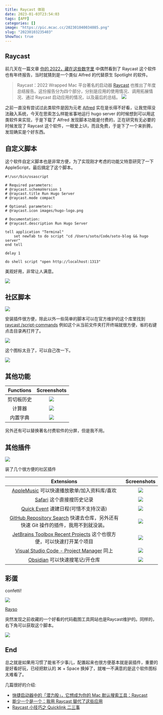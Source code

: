 ```yaml
---
title: Raycast 体验
date: 2023-01-03T23:54:03
tags: [APP]
categories: []
image: "https://pic.mcac.cc/202301040034085.png"
slug: "20230103235403"
ShowToc: true
---
```


## Raycast

前几天在一篇文章 [你的 2022，藏在这些数字里](https://sspai.com/post/77519) 中偶然看到了 Raycast 这个软件也有年终报告，当时就猜到是一个类似 Alfred 的代替原生 Spotlight 的软件。

> Raycast：2022 Wrapped
> Mac 平台著名的启动器 [Raycast](https://sspai.com/link?target=https%3A%2F%2Fwww.raycast.com%2F) 也推出了年度总结报告。这份报告分为四个部分，分别是应用的使用情况、调用拓展情况、通过 Raycast 启动应用的情况，以及最后的总结。
> ![](https://cdn.sspai.com/2022/12/29/ec9a0b96ca3e8d732a6bd0d0caa3b248.jpg?imageView2/2/w/1120/q/90/interlace/1/ignore-error/1)

之前一直没有尝试过此类软件是因为元老 [Alfred](https://www.alfredapp.com) 实在是长得不好看，让我觉得没法融入系统，今天在思索怎么样能省事地运行 hugo server 的时候想到可以用这类软件来实现，于是下载了 Alfred 发现脚本功能是付费的，正在研究有无必要的时候发现了 Raycast 这个软件，一眼爱上UI，而且免费，于是下了一个来折腾，发现确实是个好东西。

## 自定义脚本

这个软件自定义脚本也是非常方便，为了实现刚才考虑的功能又特意研究了一下 AppleScript，最后搞定了这个脚本。

```applescript
#!/usr/bin/osascript

# Required parameters:
# @raycast.schemaVersion 1
# @raycast.title Run Hugo Server
# @raycast.mode compact

# Optional parameters:
# @raycast.icon images/hugo-logo.png

# Documentation:
# @raycast.description Run Hugo Server

tell application "Terminal"
	set newTab to do script "cd /Users/soto/Code/soto-blog && hugo server"
end tell

delay 1

do shell script "open http://localhost:1313"
```


美观好用，非常让人满意。

![](https://pic.mcac.cc/202301040009617.png)

## 社区脚本

![](https://pic.mcac.cc/202301040014993.png)

安装插件很方便，除此以外一些简单的脚本可以在官方维护的这个库里找到 [raycast
/script-commands](https://github.com/raycast/script-commands) 例如这个从当前文件夹打开终端就很方便，省的右键点击目录再打开了。

![](https://pic.mcac.cc/202301040015940.png)

这个图标太丑了，可以自己改一下。

![](https://pic.mcac.cc/202301040015673.png)

## 其他功能

| Functions  |                 Screenshots                  |
|:----------:|:--------------------------------------------:|
| 剪切板历史 | ![](https://pic.mcac.cc/202301040017318.png) |
|   计算器   | ![](https://pic.mcac.cc/202301040018234.png) |
|  内置字典  | ![](https://pic.mcac.cc/202301042158529.png) |

另外还有可以替换著名付费软件的分屏，但是我不用。

## 其他插件

![](https://pic.mcac.cc/202301042151560.png)

装了几个很方便的社区插件

|                                                                  Extensions                                                                   |                 Screenshots                  |
|:---------------------------------------------------------------------------------------------------------------------------------------------:|:--------------------------------------------:|
|                          [AppleMusic](https://www.raycast.com/fedevitaledev/music) 可以快速播放歌单/加入资料库/喜欢                           | ![](https://pic.mcac.cc/202301040039801.png) |
|                                       [Safari](https://www.raycast.com/loris/safari) 这个直接搜历史记录                                       | ![](https://pic.mcac.cc/202301042159601.png) |
|                              [Quick Event](https://www.raycast.com/mblode/quick-event) 速建日程(可惜不支持汉语)                               | ![](https://pic.mcac.cc/202301042149577.png) |
| [GitHub Repository Search](https://www.raycast.com/thomas/github-repository-search) 快速去仓库，另外还有快速 Git 操作的插件，我用不到就没装。 | ![](https://pic.mcac.cc/202301042149577.png) |
|               [JetBrains Toolbox Recent Projects](https://www.raycast.com/gdsmith/jetbrains) 这个也很方便，可以快速打开某个项目               | ![](https://pic.mcac.cc/202301042155859.png) |
|                   [Visual Studio Code - Project Manager](https://www.raycast.com/MarkusLanger/vscode-project-manager)  同上                   | ![](https://pic.mcac.cc/202301042246228.png) |
|                                 [Obsidian](https://www.raycast.com/marcjulian/obsidian) 可以快速搜笔记/开仓库                                 | ![](https://pic.mcac.cc/202301042246261.png) |

## 彩蛋

confetti!

![](https://pic.mcac.cc/202301042141088.gif)

[Rayso](https://www.ray.so)

突然发现之前收藏的一个好看的代码截图工具网站也是Raycast维护的。同样的，右下角可以获取这个脚本。

![](https://pic.mcac.cc/202301042143074.png)

## End

总之就是如果用习惯了能省不少事儿，配置起来也很方便基本就是装插件，重要的是好看好玩，已经把默认的 ⌘ + Space 换掉了，就唯一不满意的是这个软件图标太难看了。

几篇很好的介绍: 

- [快捷启动器中的「潜力股」，它想成为你的 Mac 默认搜索工具：Raycast](https://sspai.com/post/63521)
- [能少一个是一个：我用 Raycast 替代了这些应用](https://sspai.com/post/72540)
- [Raycast 小技巧之 Quicklink 二三事](https://sspai.com/post/72951)
